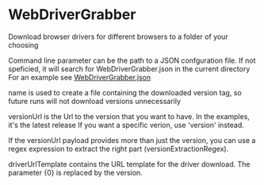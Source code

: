 # WebDriverGrabber
Download browser drivers for different browsers to a folder of your choosing

Command line parameter can be the path to a JSON confguration file. If not speficied, it will search for WebDriverGrabber.json in the current directory
For an example see [WebDriverGrabber.json](blob/master/WebDriverGrabber/WebDriverGrabber.json)

name is used to create a file containing the downloaded version tag, so future runs will not download versions unnecessarily

versionUrl is the Url to the version that you want to have. In the examples, it's the latest release
If you want a specific verion, use 'version' instead.

If the versionUrl payload provides more than just the version, you can use a regex expression to extract the right part (versionExtractionRegex).

driverUrlTemplate contains the URL template for the driver download. The parameter {0} is replaced by the version.
